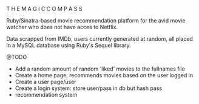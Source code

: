 T H E  M A G I C  C O M P A S S 

Ruby/Sinatra-based movie recommendation platform for the avid movie watcher who does not have acces to Netflix. 

Data scrapped from IMDb, users currently generated at random, all placed in a MySQL database using Ruby's Sequel library. 



@TODO 
*	Add a random amount of random 'liked' movies to the fullnames file 
*	Create a home page, recommends movies based on the user logged in 
*	Create a user page/user 
*	Create a login system: store user/pass in db but hash pass 
*	recommendation system 
